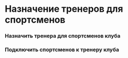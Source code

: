 # Назначение тренеров для спортсменов

### Назначить тренера для спортсменов клуба

### Подключить спортсменов к тренеру клуба

